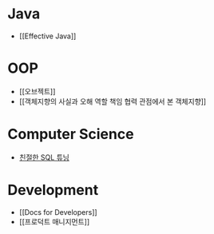 # Java
- [[Effective Java]]
# OOP
- [[오브젝트]]
- [[객체지향의 사실과 오해 역할 책임 협력 관점에서 본 객체지향]]
# Computer Science
- [친절한 SQL 튜닝](Book/친절한%20SQL%20튜닝/친절한%20SQL%20튜닝.md)
# Development
- [[Docs for Developers]]
- [[프로덕트 매니지먼트]]
